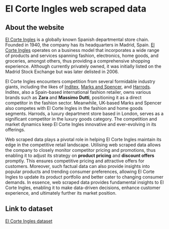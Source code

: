 # El Corte Ingles web scraped data 

## About the website

[El Corte Ingles](https://www.elcorteingles.com/) is a globally known Spanish departmental store chain. Founded in 1940, the company has its headquarters in Madrid, Spain. [El Corte Ingles](https://en.wikipedia.org/wiki/El_Corte_Inglés) operates on a business model that incorporates a wide range of products and services spanning fashion, electronics, home goods, and groceries, amongst others, thus providing a comprehensive shopping experience. Although currently privately owned, it was initially listed on the Madrid Stock Exchange but was later delisted in 2006.

El Corte Ingles encounters competition from several formidable industry giants, including the likes of [Inditex](https://www.inditex.com/), [Marks and Spencer](https://www.marksandspencer.com/), and [Harrods](https://www.harrods.com/). Inditex, also a Spain-based international fashion retailer, owns various brands such as **Zara** and **Massimo Dutti**, positioning it as a direct competitor in the fashion sector. Meanwhile, UK-based Marks and Spencer also competes with El Corte Ingles in the fashion and home goods segments. Harrods, a luxury department store based in London, serves as a significant competitor in the luxury goods category. The competition and market dynamics keep El Corte Ingles innovative and ever-evolving in its offerings.

Web scraped data plays a pivotal role in helping El Corte Ingles maintain its edge in the competitive retail landscape. Utilising web scraped data allows the company to closely monitor competitor pricing and promotions, thus enabling it to adjust its strategy on **product pricing** and **discount offers** promptly. This ensures competitive pricing and attractive offers for customers. Moreover, such factual data can also provide insights into popular products and trending consumer preferences, allowing El Corte Ingles to update its product portfolio and better cater to changing consumer demands. In essence, web scraped data provides fundamental insights to El Corte Ingles, enabling it to make data-driven decisions, enhance customer experience, and ultimately further its market position.


## Link to **dataset**

[El Corte Ingles dataset](https://www.databoutique.com/buy-data-list-subset/El%20Corte%20Ingles%20web%20scraped%20data/r/recSeYN56nozN4nuu)
